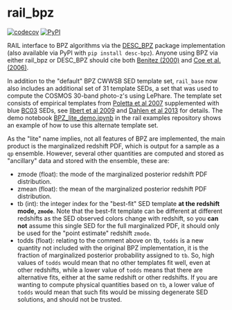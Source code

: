 # rail_bpz

[![codecov](https://codecov.io/gh/LSSTDESC/rail_bpz/branch/main/graph/badge.svg)](https://codecov.io/gh/LSSTDESC/rail_bpz)
[![PyPI](https://img.shields.io/pypi/v/bpz?color=blue&logo=pypi&logoColor=white)](https://pypi.org/project/pz-rail-bpz/)


RAIL interface to BPZ algorithms via the [DESC_BPZ](https://github.com/LSSTDESC/DESC_BPZ) package implementation (also available via PyPI with `pip install desc-bpz`).  Anyone using BPZ via either rail_bpz or DESC_BPZ should cite both [Benitez (2000)](https://ui.adsabs.harvard.edu/abs/2000ApJ...536..571B/abstract) and [Coe et al. (2006)](https://ui.adsabs.harvard.edu/abs/2006AJ....132..926C/abstract).

In addition to the "default" BPZ CWWSB SED template set, `rail_base` now also includes an additional set of 31 template SEDs, a set that was used to compute the COSMOS 30-band photo-z's using LePhare.  The template set consists of empirical templates from [Poletta et al 2007](https://arxiv.org/pdf/astro-ph/0703255) supplemented with blue [BC03](https://ui.adsabs.harvard.edu/abs/2003MNRAS.344.1000B/abstract) SEDs, see [Ilbert et al 2009](https://ui.adsabs.harvard.edu/abs/2009ApJ...690.1236I/abstract) and [Dahlen et al 2013](https://ui.adsabs.harvard.edu/abs/2013ApJ...775...93D/abstract) for details.  The demo notebook [BPZ_lite_demo.ipynb](https://github.com/LSSTDESC/rail/blob/main/examples/estimation_examples/BPZ_lite_demo.ipynb) in the rail examples repository shows an example of how to use this alternate template set.

As the "lite" name implies, not all features of BPZ are implemented, the main product is the marginalized redshift PDF, which is output for a sample as a `qp` ensemble.  However, several other quantities are computed and stored as "ancillary" data and stored with the ensemble, these are:
- zmode (float): the mode of the marginalized posterior redshift PDF distribution.
- zmean (float): the mean of the marginalized posterior redshift PDF distribution.
- tb (int): the integer index for the "best-fit" SED template **at the redshift mode, `zmode`**.  Note that the best-fit template can be different at different redshifts as the SED observed colors change with redshift, so you **can not** assume this single SED for the full marginalized PDF, it should only be used for the "point estimate" redshift `zmode`.
- todds (float): relating to the comment above on tb, `todds` is a new quantity not included with the original BPZ implementation, it is the fraction of marginalized posterior probability assigned to `tb`.  So, high values of `todds` would mean that no other templates fit well, even at other redshifts, while a lower value of `todds` means that there are alternative fits, either at the same redshift or other redshifts.  If you are wanting to compute physical quantities based on `tb`, a lower value of `todds` would mean that such fits would be missing degenerate SED solutions, and should not be trusted.


